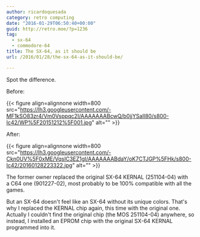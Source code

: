 ```yaml
---
author: ricardoquesada
category: retro computing
date: "2016-01-29T06:50:40+00:00"
guid: http://retro.moe/?p=1236
tag:
  - sx-64
  - commodore-64
title: The SX-64, as it should be
url: /2016/01/28/the-sx-64-as-it-should-be/

---
```

Spot the difference.

Before:

{{< figure align=alignnone width=800 src="https://lh3.googleusercontent.com/-MF1kSO83zr4/Vm0Vsppqc2I/AAAAAAABcwQ/b0jjYSaIl80/s800-Ic42/WP%5F20151212%5F001.jpg" alt="" >}}

After:

{{< figure align=alignnone width=800 src="https://lh3.googleusercontent.com/-Ckn0UV%5F0xME/VqsIC3EZ1gI/AAAAAAABdaY/oK7CTJGP%5FHk/s800-Ic42/20160128223322.jpg" alt="" >}}

The former owner replaced the original SX-64 KERNAL (251104-04) with a C64 one (901227-02), most probably to be 100% compatible with all the games.

But an SX-64 doesn't feel like an SX-64 without its unique colors. That's why I replaced the KERNAL chip again, this time with the original one. Actually I couldn't find the original chip (the MOS 251104-04) anywhere, so instead, I installed an EPROM chip with the original SX-64 KERNAL programmed into it.
